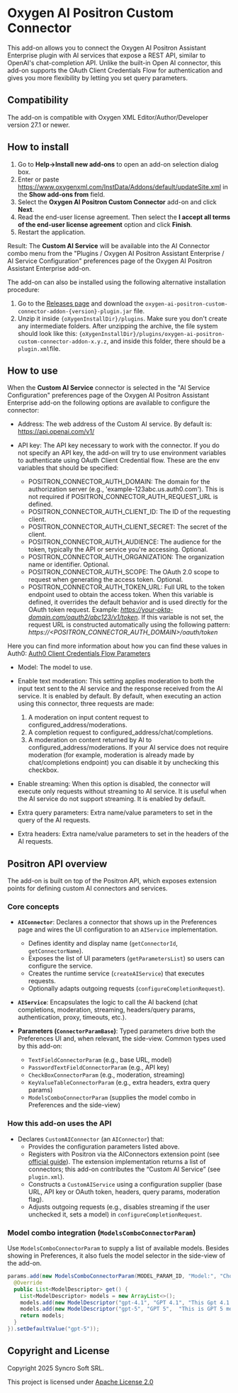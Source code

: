 # Oxygen AI Positron Custom Connector

This add-on allows you to connect the Oxygen AI Positron Assistant Enterprise plugin with AI services that expose a REST API, similar to OpenAI's chat-completion API. Unlike the built-in Open AI connector, this add-on supports the OAuth Client Credentials Flow for authentication and gives you more flexibility by letting you set query parameters.

## Compatibility

The add-on is compatible with Oxygen XML Editor/Author/Developer version 27.1 or newer. 

## How to install

1. Go to **Help->Install new add-ons** to open an add-on selection dialog box.
2. Enter or paste https://www.oxygenxml.com/InstData/Addons/default/updateSite.xml in the **Show add-ons from** field.
3. Select the **Oxygen AI Positron Custom Connector** add-on and click **Next**.
4. Read the end-user license agreement. Then select the **I accept all terms of the end-user license agreement** option and click **Finish**.
5. Restart the application. 

Result: The **Custom AI Service** will be available into the AI Connector combo menu from the "Plugins / Oxygen AI Positron Assistant Enterprise / AI Service Configuration" preferences page of the Oxygen AI Positron Assistant Enterprise add-on.

The add-on can also be installed using the following alternative installation procedure:
1. Go to the [Releases page](https://www.oxygenxml.com/InstData/Addons/default/com/oxygenxml/oxygen-ai-positron-custom-connector-addon) and download the `oxygen-ai-positron-custom-connector-addon-{version}-plugin.jar` file.
2. Unzip it inside `{oXygenInstallDir}/plugins`. Make sure you don't create any intermediate folders. After unzipping the archive, the file system should look like this: `{oXygenInstallDir}/plugins/oxygen-ai-positron-custom-connector-addon-x.y.z`, and inside this folder, there should be a `plugin.xml`file.

## How to use
When the **Custom AI Service** connector is selected in the "AI Service Configuration" preferences page of the Oxygen AI Positron Assistant Enterprise add-on the following options are available to configure the connector: 

* Address: The web address of the Custom AI service. By default is: https://api.openai.com/v1/

* API key: The API key necessary to work with the connector. If you do not specify an API key, the add-on will try to use environment variables to authenticate using OAuth Client Credential flow. These are the env variables that should be specified: 
    * POSITRON_CONNECTOR_AUTH_DOMAIN: The domain for the authorization server (e.g., 'example-123abc.us.auth0.com'). 
    This is not required if POSITRON_CONNECTOR_AUTH_REQUEST_URL is defined.
    * POSITRON_CONNECTOR_AUTH_CLIENT_ID: The ID of the requesting client.
    * POSITRON_CONNECTOR_AUTH_CLIENT_SECRET: The secret of the client.
    * POSITRON_CONNECTOR_AUTH_AUDIENCE: The audience for the token, typically the API or service you're accessing. Optional.
    * POSITRON_CONNECTOR_AUTH_ORGANIZATION: The organization name or identifier. Optional.
    * POSITRON_CONNECTOR_AUTH_SCOPE: The OAuth 2.0 scope to request when generating the access token. Optional.
    * POSITRON_CONNECTOR_AUTH_TOKEN_URL: Full URL to the token endpoint used to obtain the access token. When this variable is defined, it overrides the default behavior and is used directly for the OAuth token request. Example: *https://your-okta-domain.com/oauth2/abc123/v1/token*.
    If this variable is not set, the request URL is constructed automatically using the following pattern: *https://<POSITRON_CONNECTOR_AUTH_DOMAIN>/oauth/token*
    
    
Here you can find more information about how you can find these values in Auth0: [Auth0 Client Credentials Flow Parameters](https://auth0.com/docs/get-started/authentication-and-authorization-flow/client-credentials-flow/call-your-api-using-the-client-credentials-flow#parameters)
* Model: The model to use.
* Enable text moderation: This setting applies moderation to both the input text sent to the AI service and the response received from the AI service. It is enabled by default. 
By default, when executing an action using this connector, three requests are made:

  1. A moderation on input content request to configured_address/moderations.
  2. A completion request to configured_address/chat/completions.
  3. A moderation on content returned by AI to configured_address/moderations.
If your AI service does not require moderation (for example, moderation is already made by chat/completions endpoint) you can disable it by unchecking this checkbox.
* Enable streaming: When this option is disabled, the connector will execute only requests without streaming to AI service. It is useful when the AI service do not support streaming. It is enabled by default. 
* Extra query parameters: Extra name/value parameters to set in the query of the AI requests.
* Extra headers: Extra name/value parameters to set in the headers of the AI requests.

## Positron API overview

The add-on is built on top of the Positron API, which exposes extension points for defining custom AI connectors and services.

### Core concepts

- **`AIConnector`**: Declares a connector that shows up in the Preferences page and wires the UI configuration to an `AIService` implementation.
  - Defines identity and display name (`getConnectorId`, `getConnectorName`).
  - Exposes the list of UI parameters (`getParametersList`) so users can configure the service.
  - Creates the runtime service (`createAIService`) that executes requests.
  - Optionally adapts outgoing requests (`configureCompletionRequest`).

- **`AIService`**: Encapsulates the logic to call the AI backend (chat completions, moderation, streaming, headers/query params, authentication, proxy, timeouts, etc.).

- **Parameters (`ConnectorParamBase`)**: Typed parameters drive both the Preferences UI and, when relevant, the side-view. Common types used by this add-on:
  - `TextFieldConnectorParam` (e.g., base URL, model)
  - `PasswordTextFieldConnectorParam` (e.g., API key)
  - `CheckBoxConnectorParam` (e.g., moderation, streaming)
  - `KeyValueTableConnectorParam` (e.g., extra headers, extra query params)
  - `ModelsComboConnectorParam` (supplies the model combo in Preferences and the side-view)

### How this add-on uses the API

- Declares `CustomAIConnector` (an `AIConnector`) that:
  - Provides the configuration parameters listed above.
  - Registers with Positron via the AIConnectors extension point (see [official guide](https://www.oxygenxml.com/doc/ug-addons/topics/ai_positron_enterprise-extending.html#ai_positron_enterprise-extending__dlentry_zgn_lxf_tfc)). The extension implementation returns a list of connectors; this add-on contributes the “Custom AI Service” (see `plugin.xml`).
  - Constructs a `CustomAIService` using a configuration supplier (base URL, API key or OAuth token, headers, query params, moderation flag).
  - Adjusts outgoing requests (e.g., disables streaming if the user unchecked it, sets a model) in `configureCompletionRequest`.

### Model combo integration (`ModelsComboConnectorParam`)

Use `ModelsComboConnectorParam` to supply a list of available models. Besides showing in Preferences, it also fuels the model selector in the side-view of the add-on.

```java
params.add(new ModelsComboConnectorParam(MODEL_PARAM_ID, "Model:", "Choose the model", new Supplier<List<ModelDescriptor>>() {
  @Override
  public List<ModelDescriptor> get() {
    List<ModelDescriptor> models = new ArrayList<>();
    models.add(new ModelDescriptor("gpt-4.1", "GPT 4.1", "This Gpt 4.1 model"));
    models.add(new ModelDescriptor("gpt-5", "GPT 5",  "This is GPT 5 model"));
    return models;
  }
}).setDefaultValue("gpt-5"));
```

Copyright and License
---------------------
Copyright 2025 Syncro Soft SRL.

This project is licensed under [Apache License 2.0](https://github.com/oxygenxml/oxygen-ai-positron-custom-connector/blob/master/LICENSE)
